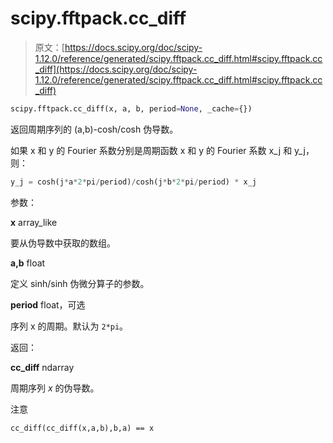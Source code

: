 # scipy.fftpack.cc_diff

> 原文：[https://docs.scipy.org/doc/scipy-1.12.0/reference/generated/scipy.fftpack.cc_diff.html#scipy.fftpack.cc_diff](https://docs.scipy.org/doc/scipy-1.12.0/reference/generated/scipy.fftpack.cc_diff.html#scipy.fftpack.cc_diff)

```py
scipy.fftpack.cc_diff(x, a, b, period=None, _cache={})
```

返回周期序列的 (a,b)-cosh/cosh 伪导数。

如果 x 和 y 的 Fourier 系数分别是周期函数 x 和 y 的 Fourier 系数 x_j 和 y_j，则：

```py
y_j = cosh(j*a*2*pi/period)/cosh(j*b*2*pi/period) * x_j 
```

参数：

**x** array_like

要从伪导数中获取的数组。

**a,b** float

定义 sinh/sinh 伪微分算子的参数。

**period** float，可选

序列 x 的周期。默认为 `2*pi`。

返回：

**cc_diff** ndarray

周期序列 *x* 的伪导数。

注意

`cc_diff(cc_diff(x,a,b),b,a) == x`
